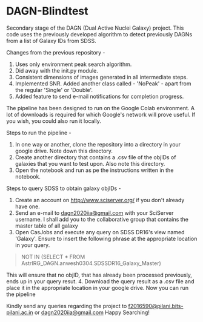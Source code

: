 # DAGN-Blindtest
Secondary stage of the DAGN (Dual Active Nuclei Galaxy) project. This code uses the previously developed algorithm to detect previously DAGNs from a list of Galaxy IDs from SDSS.

Changes from the previous repository -
1. Uses only environment peak search algorithm.
2. Did away with the init.py module. 
3. Consistent dimensions of images generated in all intermediate steps.
4. Implemented SNR. Added another class called - 'NoPeak' - apart from the regular 'Single' or 'Double'.
5. Added feature to send e-mail notifications for completion progress.

The pipeline has been designed to run on the Google Colab environment. A lot of downloads is required for which Google's network will prove useful. If you wish, you could also run it locally.

Steps to run the pipeline -
1. In one way or another, clone the repository into a directory in your google drive. Note down this directory.
2. Create another directory that contains a .csv file of the objIDs of galaxies that you want to test upon. Also note this directory.
3. Open the notebook and run as pe the instructions written in the notebook.

Steps to query SDSS to obtain galaxy objIDs -
1. Create an account on http://www.sciserver.org/ if you don't already have one.
2. Send an e-mail to dagn2020iia@gmail.com with your SciServer username. I shall add you to the collaborative group that contains the master table of all galaxy 
3. Open CasJobs and execute any query on SDSS DR16's view named 'Galaxy'. Ensure to insert the following phrase at the appropriate location in your query.

> NOT IN (SELECT * FROM AstrIRG_DAGN.anwesh0304.SDSSDR16_Galaxy_Master)

This will ensure that no objID, that has already been processed previously, ends up in your query resut.
4. Download the query result as a .csv file and place it in the appropriate location in your google drive. Now you can run the pipeline

Kindly send any queries regarding the project to f2016590@pilani.bits-pilani.ac.in or dagn2020iia@gmail.com
Happy Searching!
